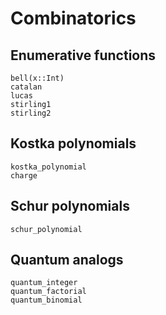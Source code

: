 # Combinatorics

## Enumerative functions
```@docs
bell(x::Int)
catalan
lucas
stirling1
stirling2
```

## Kostka polynomials
```@docs
kostka_polynomial
charge
```

## Schur polynomials
```@docs
schur_polynomial
```

## Quantum analogs
```@docs
quantum_integer
quantum_factorial
quantum_binomial
```
